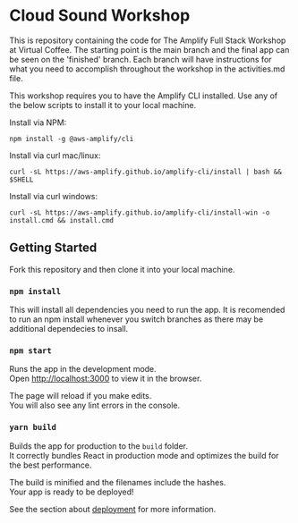 # Cloud Sound Workshop

This is repository containing the code for The Amplify Full Stack Workshop at Virtual Coffee. The starting point is the main branch and the final app can be seen on the 'finished' branch. Each branch will have instructions for what you need to accomplish throughout the workshop in the activities.md file. 

This workshop requires you to have the Amplify CLI installed. Use any of the below scripts to install it to your local machine. 

Install via NPM:

```
npm install -g @aws-amplify/cli
```

Install via curl mac/linux:
```
curl -sL https://aws-amplify.github.io/amplify-cli/install | bash && $SHELL
```

Install via curl windows:

```
curl -sL https://aws-amplify.github.io/amplify-cli/install-win -o install.cmd && install.cmd
```

## Getting Started

Fork this repository and then clone it into your local machine.

### `npm install`

This will install all dependencies you need to run the app. It is recomended to run an npm install whenever you switch branches as there may be additional dependecies to insall.

### `npm start`

Runs the app in the development mode.\
Open [http://localhost:3000](http://localhost:3000) to view it in the browser.

The page will reload if you make edits.\
You will also see any lint errors in the console.

### `yarn build`

Builds the app for production to the `build` folder.\
It correctly bundles React in production mode and optimizes the build for the best performance.

The build is minified and the filenames include the hashes.\
Your app is ready to be deployed!

See the section about [deployment](https://facebook.github.io/create-react-app/docs/deployment) for more information.

